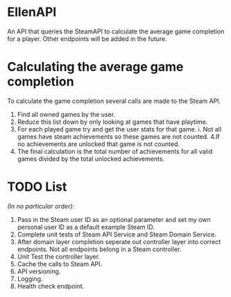 # EllenAPI
An API that queries the SteamAPI to calculate the average game completion for a player. Other endpoints will be added in the future.

# Calculating the average game completion
To calculate the game completion several calls are made to the Steam API.
1. Find all owned games by the user.
2. Reduce this list down by only looking at games that have playtime. 
3. For each played game try and get the user stats for that game.
  i. Not all games have steam achievements so these games are not counted.
4.If no achievements are unlocked that game is not counted.
5. The final calculation is the total number of achievements for all valid games divided by the total unlocked achievements.


# TODO List 
_(In no particular order):_
1. Pass in the Steam user ID as an optional parameter and set my own personal user ID as a default example Steam ID.
2. Complete unit tests of Steam API Service and Steam Domain Service.
3. After domain layer completion seperate out controller layer into correct endpoints. Not all endpoints belong in a Steam controller.
4. Unit Test the controller layer.
5. Cache the calls to Steam API.
6. API versioning.
7. Logging.
8. Health check endpoint.

